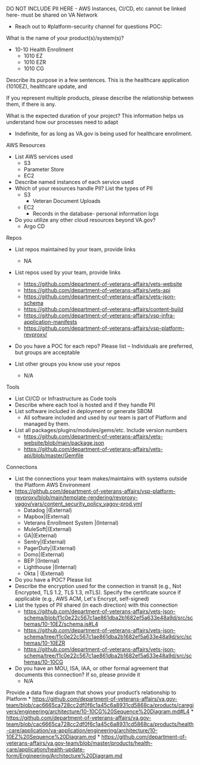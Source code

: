 DO NOT INCLUDE PII HERE - AWS Instances, CI/CD, etc cannot be linked here- must be shared on VA Network
- Reach out to #platform-security channel for questions
POC: 

What is the name of your product(s)/system(s)?
- 10-10 Health Enrollment
  - 1010 EZ
  - 1010 EZR
  - 1010 CG

Describe its purpose in a few sentences.
This is the healthcare application (1010EZ), healthcare update, and 

If you represent multiple products, please describe the relationship between them, if there is any.


What is the expected duration of your project? This information helps us understand how our processes need to adapt
- Indefinite, for as long as VA.gov is being used for healthcare enrollment.
  
AWS Resources

  *   List AWS services used
      * S3 
      * Parameter Store
      * EC2
  *   Describe named instances of each service used
  *   Which of your resources handle PII? List the types of PII
      * S3
        * Veteran Document Uploads
      * EC2
        * Records in the database- personal information logs 
  *   Do you utilize any other cloud resources beyond VA.gov?
      *   Argo CD 

Repos

  *   List repos maintained by your team, provide links
      *   NA
  *   List repos used by your team, provide links
      *   https://github.com/department-of-veterans-affairs/vets-website 
      *   https://github.com/department-of-veterans-affairs/vets-api
      *   https://github.com/department-of-veterans-affairs/vets-json-schema
      *   https://github.com/department-of-veterans-affairs/content-build
      *   https://github.com/department-of-veterans-affairs/vsp-infra-application-manifests
      *   https://github.com/department-of-veterans-affairs/vsp-platform-revproxy/
    
  *   Do you have a POC for each repo? Please list – Individuals are preferred, but groups are acceptable
  *   List other groups you know use your repos
      *   N/A

Tools

  *   List CI/CD or Infrastructure as Code tools
  *   Describe where each tool is hosted and if they handle PII
  *   List software included in deployment or generate SBOM
      *   All software included and used by our team is part of Platform and managed by them.
  *   List all packages/plugins/modules/gems/etc. Include version numbers
      *   https://github.com/department-of-veterans-affairs/vets-website/blob/main/package.json
      *   https://github.com/department-of-veterans-affairs/vets-api/blob/master/Gemfile

Connections

  *   List the connections your team makes/maintains with systems outside the Platform AWS Environment
  *   https://github.com/department-of-veterans-affairs/vsp-platform-revproxy/blob/main/template-rendering/revproxy-vagov/vars/content_security_policy_vagov-prod.yml
      *   Datadog |(External)
      *   Mapbox|(External)
      *   Veterans Enrollment System |(Internal)
      *   MuleSoft|(External)
      *   GA|(External)
      *   Sentry|(External)
      *   PagerDuty|(External)
      *   Domo|(External)
      *   BEP |(Internal)
      *   Lighthouse |(Internal)
      *   Okta | (External)
  *   Do you have a POC? Please list 
  *   Describe the encryption used for the connection in transit (e.g., Not Encrypted, TLS 1.2, TLS 1.3, mTLS). Specify the certificate source if applicable (e.g., AWS ACM, Let's Encrypt, self-signed)
  *   List the types of PII shared (in each direction) with this connection
      *   https://github.com/department-of-veterans-affairs/vets-json-schema/blob/f1c0e22c567c1ae861dba2b1682ef5a633e48a9d/src/schemas/10-10EZ/schema.js#L4
      *   https://github.com/department-of-veterans-affairs/vets-json-schema/tree/f1c0e22c567c1ae861dba2b1682ef5a633e48a9d/src/schemas/10-10EZR
      *   https://github.com/department-of-veterans-affairs/vets-json-schema/tree/f1c0e22c567c1ae861dba2b1682ef5a633e48a9d/src/schemas/10-10CG
  *   Do you have an MOU, ISA, IAA, or other formal agreement that documents this connection? If so, please provide it
      * N/A 

Provide a data flow diagram that shows your product’s relationship to Platform
     * https://github.com/department-of-veterans-affairs/va.gov-team/blob/cac6665ca728cc2df0f6c1a45c6a8931cd5868ca/products/caregivers/engineering/architecture/10-10CG%20Sequence%20Diagram.md#L4
     * https://github.com/department-of-veterans-affairs/va.gov-team/blob/cac6665ca728cc2df0f6c1a45c6a8931cd5868ca/products/health-care/application/va-application/engineering/architecture/10-10EZ%20Sequence%20Diagram.md
     * https://github.com/department-of-veterans-affairs/va.gov-team/blob/master/products/health-care/application/health-update-form/Engineering/Architecture%20Diagram.md
